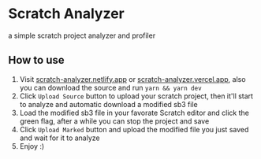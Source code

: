 # Scratch Analyzer
a simple scratch project analyzer and profiler

## How to use
1. Visit [scratch-analyzer.netlify.app](scratch-analyzer.netlify.app) or [scratch-analyzer.vercel.app](scratch-analyzer.vercel.app), also you can download the source and run `yarn && yarn dev`
2. Click `Upload Source` button to upload your scratch project, then it'll start to analyze and automatic download a modified sb3 file
3. Load the modified sb3 file in your favorate Scratch editor and click the green flag, after a while you can stop the project and save
4. Click `Upload Marked` button and upload the modified file you just saved and wait for it to analyze
5. Enjoy :)